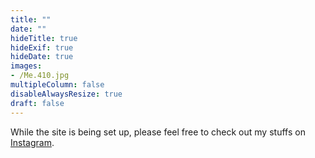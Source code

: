 ```yaml
---
title: ""
date: ""
hideTitle: true
hideExif: true
hideDate: true
images:
- /Me.410.jpg
multipleColumn: false
disableAlwaysResize: true
draft: false
---
```


While the site is being set up, please feel free to check out my stuffs on [Instagram](https://instagram.com/edwardpark).